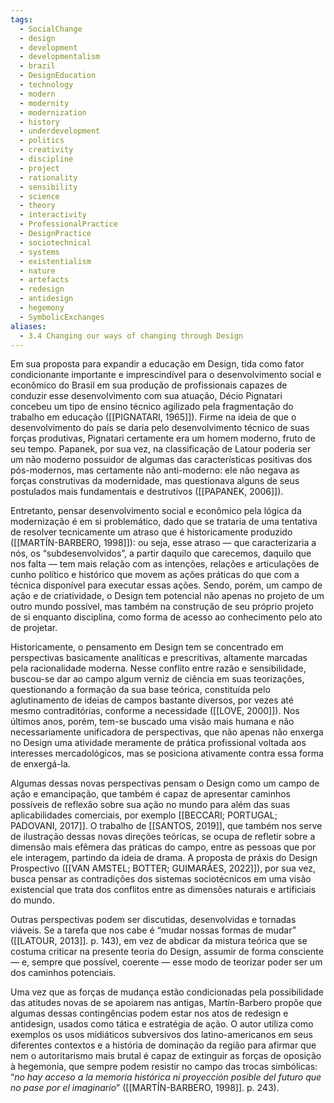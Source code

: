 ```yaml
---
tags:
  - SocialChange
  - design
  - development
  - developmentalism
  - brazil
  - DesignEducation
  - technology
  - modern
  - modernity
  - modernization
  - history
  - underdevelopment
  - politics
  - creativity
  - discipline
  - project
  - rationality
  - sensibility
  - science
  - theory
  - interactivity
  - ProfessionalPractice
  - DesignPractice
  - sociotechnical
  - systems
  - existentialism
  - nature
  - artefacts
  - redesign
  - antidesign
  - hegemony
  - SymbolicExchanges
aliases:
  - 3.4 Changing our ways of changing through Design
---
```

Em sua proposta para expandir a educação em Design, tida como fator condicionante importante e imprescindível para o desenvolvimento social e econômico do Brasil em sua produção de profissionais capazes de conduzir esse desenvolvimento com sua atuação, Décio Pignatari concebeu um tipo de ensino técnico agilizado pela fragmentação do trabalho em educação ([[PIGNATARI, 1965]]). Firme na ideia de que o desenvolvimento do país se daria pelo desenvolvimento técnico de suas forças produtivas, Pignatari certamente era um homem moderno, fruto de seu tempo. Papanek, por sua vez, na classificação de Latour poderia ser um não moderno possuidor de algumas das características positivas dos pós-modernos, mas certamente não anti-moderno: ele não negava as forças construtivas da modernidade, mas questionava alguns de seus postulados mais fundamentais e destrutivos ([[PAPANEK, 2006]]).

Entretanto, pensar desenvolvimento social e econômico pela lógica da modernização é em si problemático, dado que se trataria de uma tentativa de resolver tecnicamente um atraso que é historicamente produzido ([[MARTÍN-BARBERO, 1998]]): ou seja, esse atraso — que caracterizaria a nós, os “subdesenvolvidos”, a partir daquilo que carecemos, daquilo que nos falta — tem mais relação com as intenções, relações e articulações de cunho político e histórico que movem as ações práticas do que com a técnica disponível para executar essas ações. Sendo, porém, um campo de ação e de criatividade, o Design tem potencial não apenas no projeto de um outro mundo possível, mas também na construção de seu próprio projeto de si enquanto disciplina, como forma de acesso ao conhecimento pelo ato de projetar.

Historicamente, o pensamento em Design tem se concentrado em perspectivas basicamente analíticas e prescritivas, altamente marcadas pela racionalidade moderna. Nesse conflito entre razão e sensibilidade, buscou-se dar ao campo algum verniz de ciência em suas teorizações, questionando a formação da sua base teórica, constituída pelo aglutinamento de ideias de campos bastante diversos, por vezes até mesmo contraditórias, conforme a necessidade ([[LOVE, 2000]]). Nos últimos anos, porém, tem-se buscado uma visão mais humana e não necessariamente unificadora de perspectivas, que não apenas não enxerga no Design uma atividade meramente de prática profissional voltada aos interesses mercadológicos, mas se posiciona ativamente contra essa forma de enxergá-la. 

Algumas dessas novas perspectivas pensam o Design como um campo de ação e emancipação, que também é capaz de apresentar caminhos possíveis de reflexão sobre sua ação no mundo para além das suas aplicabilidades comerciais, por exemplo [[BECCARI; PORTUGAL; PADOVANI, 2017]]. O trabalho de [[SANTOS, 2019]], que também nos serve de ilustração dessas novas direções teóricas, se ocupa de refletir sobre a dimensão mais efêmera das práticas do campo, entre as pessoas que por ele interagem, partindo da ideia de drama. A proposta de práxis do Design Prospectivo ([[VAN AMSTEL; BOTTER; GUIMARÃES, 2022]]), por sua vez, busca pensar as contradições dos sistemas sociotécnicos em uma visão existencial que trata dos conflitos entre as dimensões naturais e artificiais do mundo.

Outras perspectivas podem ser discutidas, desenvolvidas e tornadas viáveis. Se a tarefa que nos cabe é “mudar nossas formas de mudar” ([[LATOUR, 2013]]. p. 143), em vez de abdicar da mistura teórica que se costuma criticar na presente teoria do Design, assumir de forma consciente — e, sempre que possível, coerente — esse modo de teorizar poder ser um dos caminhos potenciais.

Uma vez que as forças de mudança estão condicionadas pela possibilidade das atitudes novas de se apoiarem nas antigas, Martín-Barbero propõe que algumas dessas contingências podem estar nos atos de redesign e antidesign, usados como tática e estratégia de ação. O autor utiliza como exemplos os usos midiáticos subversivos dos latino-americanos em seus diferentes contextos e a história de dominação da região para afirmar que nem o autoritarismo mais brutal é capaz de extinguir as forças de oposição à hegemonia, que sempre podem resistir no campo das trocas simbólicas: “_no hay acceso a la memoria histórica ni proyección posible del futuro que no pase por el imaginario_” ([[MARTÍN-BARBERO, 1998]]. p. 243).